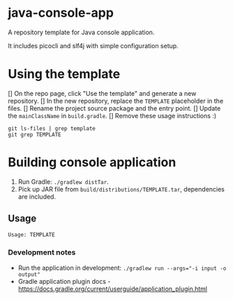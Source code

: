 # java-console-app
A repository template for Java console application.

It includes picocli and slf4j with simple configuration setup.

# Using the template
[] On the repo page, click "Use the template" and generate a new repository.
[] In the new repository, replace the `TEMPLATE` placeholder in the files.
[] Rename the project source package and the entry point.
[] Update the `mainClassName` in `build.gradle`.
[] Remove these usage instructions :)

```
git ls-files | grep template
git grep TEMPLATE
```

# Building console application
1. Run Gradle: `./gradlew distTar`.
2. Pick up JAR file from `build/distributions/TEMPLATE.tar`, dependencies are included.

## Usage

```bash
Usage: TEMPLATE
```

### Development notes

* Run the application in development: `./gradlew run --args="-i input -o output"`
* Gradle application plugin docs - https://docs.gradle.org/current/userguide/application_plugin.html 
